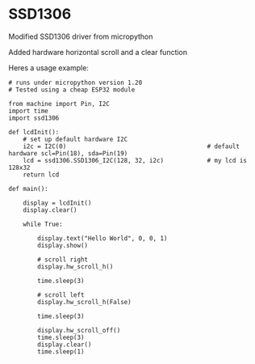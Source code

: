 # SSD1306
Modified SSD1306 driver from micropython

Added hardware horizontal scroll and a clear function

Heres a usage example:

    # runs under micropython version 1.20
    # Tested using a cheap ESP32 module
    
    from machine import Pin, I2C
    import time
    import ssd1306

    def lcdInit():
        # set up default hardware I2C
        i2c = I2C(0)                                       # default hardware scl=Pin(18), sda=Pin(19)
        lcd = ssd1306.SSD1306_I2C(128, 32, i2c)            # my lcd is 128x32
        return lcd

    def main():

        display = lcdInit()
        display.clear()

        while True:

            display.text("Hello World", 0, 0, 1)
            display.show()
            
            # scroll right
            display.hw_scroll_h()

            time.sleep(3)

            # scroll left
            display.hw_scroll_h(False)

            time.sleep(3)

            display.hw_scroll_off()
            time.sleep(3)
            display.clear()
            time.sleep(1)
